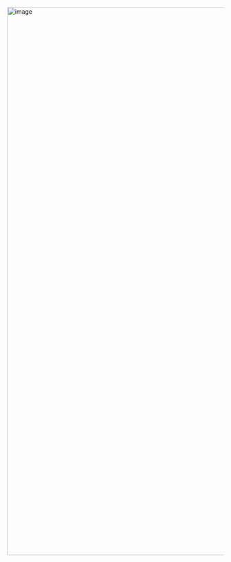 <img width="1275" alt="image" src="https://user-images.githubusercontent.com/100207961/228838478-83ee1494-7456-4cac-bb89-122f3b770fa0.png">
